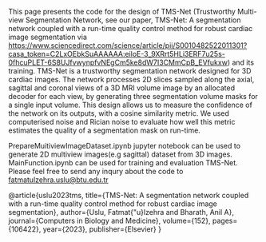 This page presents the code for the design of TMS-Net (Trustworthy Multi-view Segmentation Network, see our paper, TMS-Net: A segmentation network coupled with a run-time quality control method for robust cardiac image segmentation via https://www.sciencedirect.com/science/article/pii/S0010482522011301?casa_token=C2LxOEbkSuAAAAAA:eiloE-3_9XRrt5HLi3ERF7u25s-0fhcuPLET-6S8UJfvwynpfvNEgCm5ke8dW7I3CMmCpB_EVfukxw) and its training. TMS-Net is a trustworthy segmentation network designed for 3D cardiac images. The network processes 2D slices sampled along the axial, sagittal and coronal views of a 3D MRI volume image by an allocated decoder for each view, by generating three segmentation volume masks for a single input volume. This design allows us to measure the confidence of the network on its outputs, with a cosine similarity metric.  We used computerised noise and Rician noise to evaluate how well this metric estimates the quality of a segmentation mask on run-time. 


PrepareMuitiviewImageDataset.ipynb jupyter notebook can be used to generate 2D multiview images(e.g sagittal) dataset from 3D images. MainFunction.ipynb can be used for training and evaluation TMS-Net. Please feel free to send any inqury about the code to fatmatulzehra.uslu@btu.edu.tr



@article{uslu2023tms,
  title={TMS-Net: A segmentation network coupled with a run-time quality control method for robust cardiac image segmentation},
  author={Uslu, Fatmat{\"u}lzehra and Bharath, Anil A},
  journal={Computers in Biology and Medicine},
  volume={152},
  pages={106422},
  year={2023},
  publisher={Elsevier}
}

